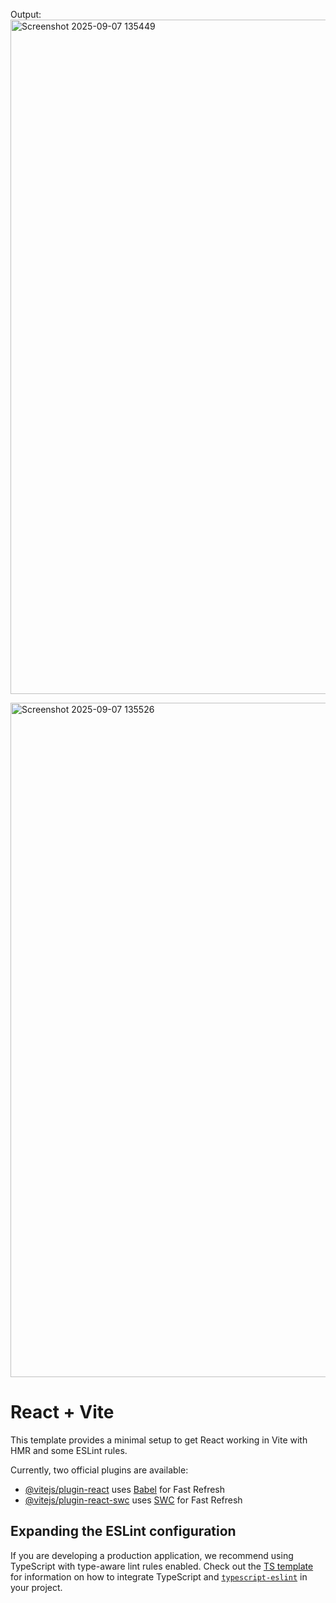 Output: <img width="1919" height="1079" alt="Screenshot 2025-09-07 135449" src="https://github.com/user-attachments/assets/6a74cc3f-8d9b-4184-a7ec-f217fc28884a" />

<img width="1919" height="1079" alt="Screenshot 2025-09-07 135526" src="https://github.com/user-attachments/assets/5ec92467-d459-4261-a7bb-779cbdd8a200" />

# React + Vite

This template provides a minimal setup to get React working in Vite with HMR and some ESLint rules.

Currently, two official plugins are available:

- [@vitejs/plugin-react](https://github.com/vitejs/vite-plugin-react/blob/main/packages/plugin-react) uses [Babel](https://babeljs.io/) for Fast Refresh
- [@vitejs/plugin-react-swc](https://github.com/vitejs/vite-plugin-react/blob/main/packages/plugin-react-swc) uses [SWC](https://swc.rs/) for Fast Refresh

## Expanding the ESLint configuration

If you are developing a production application, we recommend using TypeScript with type-aware lint rules enabled. Check out the [TS template](https://github.com/vitejs/vite/tree/main/packages/create-vite/template-react-ts) for information on how to integrate TypeScript and [`typescript-eslint`](https://typescript-eslint.io) in your project.
